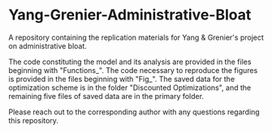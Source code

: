 # Yang-Grenier-Administrative-Bloat
A repository containing the replication materials for Yang &amp; Grenier's project on administrative bloat.

The code constituting the model and its analysis are provided in the files beginning with "Functions_". The code necessary to reproduce the figures is provided in the files beginning with "Fig_". The saved data for the optimization scheme is in the folder "Discounted Optimizations", and the remaining five files of saved data are in the primary folder.

Please reach out to the corresponding author with any questions regarding this repository.

